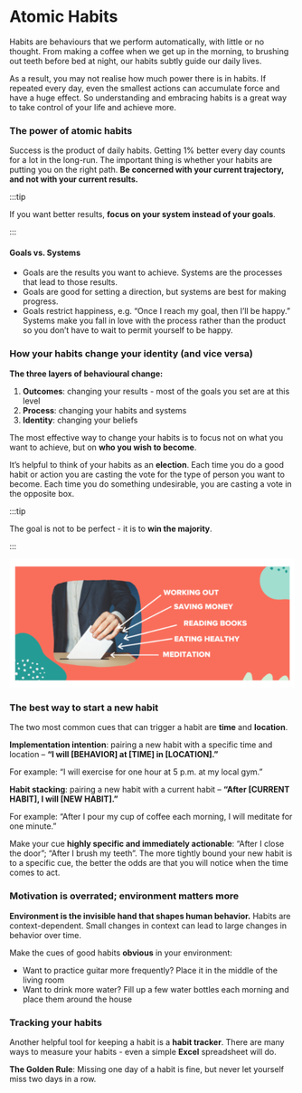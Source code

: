 # Atomic Habits

Habits are behaviours that we perform automatically, with little or no thought. From making a coffee when we get up in the morning, to brushing out teeth before bed at night, our habits subtly guide our daily lives.

As a result, you may not realise how much power there is in habits. If repeated every day, even the smallest actions can accumulate force and have a huge effect. So understanding and embracing habits is a great way to take control of your life and achieve more.

### The power of atomic habits

Success is the product of daily habits. Getting 1% better every day counts for a lot in the long-run. The important thing is whether your habits are putting you on the right path. **Be concerned with your current trajectory, and not with your current results.**

:::tip

If you want better results, **focus on your system instead of your goals**.

:::

#### Goals vs. Systems

* Goals are the results you want to achieve. Systems are the processes that lead to those results.&#x20;
* Goals are good for setting a direction, but systems are best for making progress.&#x20;
* Goals restrict happiness, e.g. “Once I reach my goal, then I’ll be happy.” Systems make you fall in love with the process rather than the product so you don’t have to wait to permit yourself to be happy.

### How your habits change your identity (and vice versa)

**The three layers of behavioural change:**

1. **Outcomes**: changing your results - most of the goals you set are at this level&#x20;
2. **Process**: changing your habits and systems&#x20;
3. **Identity**: changing your beliefs

The most effective way to change your habits is to focus not on what you want to achieve, but on **who you wish to become**.

It’s helpful to think of your habits as an **election**. Each time you do a good habit or action you are casting the vote for the type of person you want to become. Each time you do something undesirable, you are casting a vote in the opposite box.

:::tip

The goal is not to be perfect - it is to **win the majority**.

:::

![Source: Atomic Habits by James Clear](<../../static/img/assets/image (6).png>)

### **The best way to start a new habit**

The two most common cues that can trigger a habit are **time** and **location**.&#x20;

**Implementation intention**: pairing a new habit with a specific time and location – **“I will \[BEHAVIOR] at \[TIME] in \[LOCATION].”**&#x20;

For example: “I will exercise for one hour at 5 p.m. at my local gym.”&#x20;

**Habit stacking**: pairing a new habit with a current habit – **“After \[CURRENT HABIT], I will \[NEW HABIT].”**&#x20;

For example: “After I pour my cup of coffee each morning, I will meditate for one minute.”&#x20;

Make your cue **highly specific and immediately actionable**: “After I close the door”; “After I brush my teeth”. The more tightly bound your new habit is to a specific cue, the better the odds are that you will notice when the time comes to act.



### **Motivation is overrated; environment matters more**

**Environment is the invisible hand that shapes human behavior.** Habits are context-dependent. Small changes in context can lead to large changes in behavior over time.&#x20;

Make the cues of good habits **obvious** in your environment:

* Want to practice guitar more frequently? Place it in the middle of the living room&#x20;
* Want to drink more water? Fill up a few water bottles each morning and place them around the house



### Tracking your habits

Another helpful tool for keeping a habit is a **habit tracker**. There are many ways to measure your habits - even a simple **Excel** spreadsheet will do.

**The Golden Rule**: Missing one day of a habit is fine, but never let yourself miss two days in a row.
